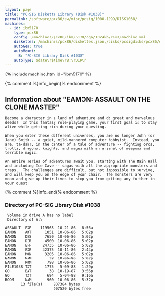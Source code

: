 ```yaml
---
layout: page
title: "PC-SIG Diskette Library (Disk #1038)"
permalink: /software/pcx86/sw/misc/pcsig/1000-1999/DISK1038/
machines:
  - id: ibm5170
    type: pcx86
    config: /machines/pcx86/ibm/5170/cga/1024kb/rev3/machine.xml
    diskettes: /machines/pcx86/diskettes.json,/disks/pcsigdisks/pcx86/diskettes.json
    autoGen: true
    autoMount:
      B: "PC-SIG Library Disk #1038"
    autoType: $date\r$time\rB:\rDIR\r
---
```


{% include machine.html id="ibm5170" %}

{% comment %}info_begin{% endcomment %}

## Information about "EAMON:  ASSAULT ON THE CLONE MASTER"

    Become a character in a land of adventure and do great and marvelous
    deeds!  In this fantasy role-playing game, your first goal is to stay
    alive while getting rich during your questing.
    
    When you enter these different universes, you are no longer John (or
    Jane) Smith -- a quiet, mild-mannered computer hobbyist.  Instead, you
    are, ta-dah!, in the center of a tale of adventure -- fighting orcs,
    trolls, dragons, knights, and mages with an arsenal of weapons and
    terrible magic.
    
    An entire series of adventures await you, starting with The Main Hall
    and including Ice Cave -- sagas with all the appropriate monsters and
    traps.  The challenges are difficult, but not impossible to survive,
    and will keep you on the edge of your chair.  The monsters are very
    mean and give up their lives to stop you from getting any further in
    your quest!
{% comment %}info_end{% endcomment %}


### Directory of PC-SIG Library Disk #1038

     Volume in drive A has no label
     Directory of A:\

    ASSAULT  EXE    119565  10-21-86   8:56a
    EAMON    ART      1051  10-06-86   5:02p
    EAMON    DES      7650  10-06-86   5:02p
    EAMON    DIR      4500  10-06-86   5:02p
    EAMON    EFF     24735  10-06-86   5:02p
    EAMON    EXE     42375  10-11-86   2:44p
    EAMON    MON      3205  10-06-86   5:02p
    EAMON    NAM        38  10-06-86   5:02p
    EAMON    ROM       798  10-06-86   5:02p
    FILE1038 TXT      1775   5-09-88   1:29p
    GO       BAT        38  10-19-87   3:56p
    GO       TXT       694   5-04-88   9:16a
    ROOM     NAM       960  10-06-86   5:32p
           13 file(s)     207384 bytes
                          107520 bytes free
